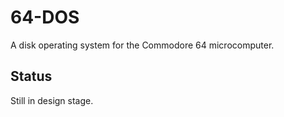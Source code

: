 # 64-DOS
A disk operating system for the Commodore 64 microcomputer.

## Status
Still in design stage.
